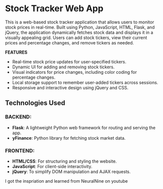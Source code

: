 # Stock Tracker Web App

This is a web-based stock tracker application that allows users to monitor stock prices in real-time. Built using Python, JavaScript, HTML, Flask, and jQuery, the application dynamically fetches stock data and displays it in a visually appealing grid. Users can add stock tickers, view their current prices and percentage changes, and remove tickers as needed.

**FEATURES**
- Real-time stock price updates for user-specified tickers.
- Dynamic UI for adding and removing stock tickers.
- Visual indicators for price changes, including color coding for percentage changes.
- Local storage support to remember user-added tickers across sessions.
- Responsive and interactive design using jQuery and CSS.

## Technologies Used

### BACKEND:
- **Flask**: A lightweight Python web framework for routing and serving the app.
- **yFinance**: Python library for fetching stock market data.

### FRONTEND:
- **HTML/CSS**: For structuring and styling the website.
- **JavaScript**: For client-side interactivity.
- **jQuery**: To simplify DOM manipulation and AJAX requests.


I got the inspriation and learned from NeuralNine on youtube
